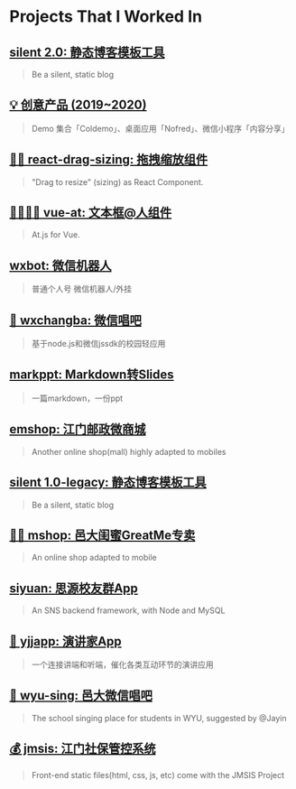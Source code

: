 # Projects That I Worked In

## [silent 2.0: 静态博客模板工具](projects/silent_2.0/)

> Be a silent, static blog

## [💡 创意产品 (2019~2020)](projects/ideas-2019-2020/)

> Demo 集合「Coldemo」、桌面应用「Nofred」、微信小程序「内容分享」

## [✋🏻 react-drag-sizing: 拖拽缩放组件](projects/react-drag-sizing/)

> "Drag to resize" (sizing) as React Component.

## [👨‍👩‍👧‍👦 vue-at: 文本框@人组件](projects/vue-at/)

> At.js for Vue.

## [wxbot: 微信机器人](projects/wxbot/README.md)

> 普通个人号 微信机器人/外挂

## [🎵 wxchangba: 微信唱吧](projects/wxchangba/README.md)

> 基于node.js和微信jssdk的校园轻应用

## [markppt: Markdown转Slides](projects/markppt/README.md)

> 一篇markdown，一份ppt

## [emshop: 江门邮政微商城](projects/emshop/)

> Another online shop(mall) highly adapted to mobiles

## [silent 1.0-legacy: 静态博客模板工具](projects/silent/)

> Be a silent, static blog

## [💁‍♀️ mshop: 邑大闺蜜GreatMe专卖](projects/mshop/)

> An online shop adapted to mobile

## [siyuan: 思源校友群App](projects/siyuan/)

> An SNS backend framework, with Node and MySQL

## [🎤 yjjapp: 演讲家App](projects/yjjapp/README.md)

> 一个连接讲端和听端，催化各类互动环节的演讲应用

## [🎵 wyu-sing: 邑大微信唱吧](projects/wyu-sing/)

> The school singing place for students in WYU, suggested by @Jayin

## [💰 jmsis: 江门社保管控系统](projects/jmsis/)

> Front-end static files(html, css, js, etc) come with the JMSIS Project
